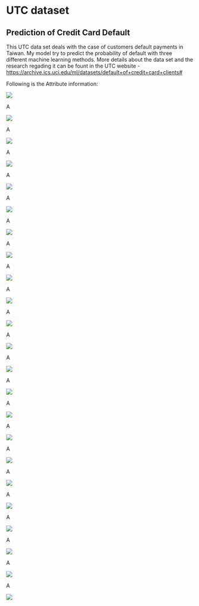 # UTC dataset
## Prediction of Credit Card Default

This UTC data set deals with the case of customers default payments in Taiwan.
My model try to predict  the probability of default with three different machine learning methods.  More details about the data set and the research regading it can be fount in the UTC website - https://archive.ics.uci.edu/ml/datasets/default+of+credit+card+clients#

Following is the Attribute information: 


<img src = "./images/image1.png">

A

<img src = "./images/image2.png">

A

<img src = "./images/image3.png">

A

<img src = "./images/image4.png">

A


<img src = "./images/image5.png">


A


<img src = "./images/image6.png">

A

<img src = "./images/image7.png">

A

<img src = "./images/image8.png">

A

<img src = "./images/image9.png">

A

<img src = "./images/image10.png">

A

<img src = "./images/image11.png">

A

<img src = "./images/image12.png">

A

<img src = "./images/image13.png">

A

<img src = "./images/image14.png">

A

<img src = "./images/image15.png">

A

<img src = "./images/image16.png">

A

<img src = "./images/image17.png">

A

<img src = "./images/image18.png">

A

<img src = "./images/image19.png">

A

<img src = "./images/image20.png">

A

<img src = "./images/image21.png">

A

<img src = "./images/image22.png">

A

<img src = "./images/image23.png">
